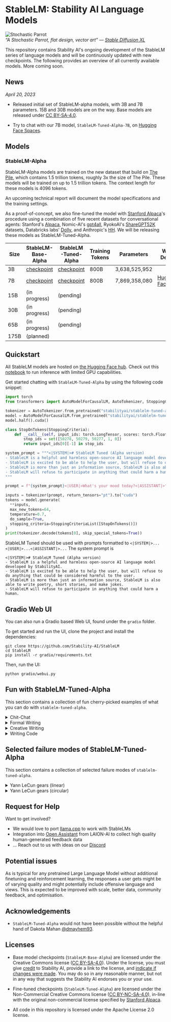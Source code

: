 # StableLM: Stability AI Language Models

![Stochastic Parrot](/assets/mascot.png)
<br/>*“A Stochastic Parrot, flat design, vector art” — [Stable Diffusion XL](https://clipdrop.co/stable-diffusion)*

This repository contains Stability AI's ongoing development of the StableLM series of language models and will be continuously updated with new checkpoints. The following provides an overview of all currently available models. More coming soon.

## News

*April 20, 2023*

- Released initial set of StableLM-alpha models, with 3B and 7B parameters. 15B and 30B models are on the way. Base models are released under [CC BY-SA-4.0](https://creativecommons.org/licenses/by-sa/4.0/).

- Try to chat with our 7B model, `StableLM-Tuned-Alpha-7B`, on [Hugging Face Spaces](https://huggingface.co/spaces/stabilityai/stablelm-tuned-alpha-chat).

## Models

### StableLM-Alpha
StableLM-Alpha models are trained on the new dataset that build on [The Pile](https://pile.eleuther.ai/), which contains 1.5 trillion tokens, roughly 3x the size of The Pile. These models will be trained on up to 1.5 trillion tokens. The context length for these models is 4096 tokens.

An upcoming technical report will document the model specifications and the training settings.

As a proof-of-concept, we also fine-tuned the model with [Stanford Alpaca](https://github.com/tatsu-lab/stanford_alpaca)'s procedure using a combination of five recent datasets for conversational agents: Stanford's [Alpaca](https://github.com/tatsu-lab/stanford_alpaca), Nomic-AI's [gpt4all](https://github.com/nomic-ai/gpt4all), RyokoAI's [ShareGPT52K](https://huggingface.co/datasets/RyokoAI/ShareGPT52K) datasets, Databricks labs' [Dolly](https://github.com/databrickslabs/dolly), and Anthropic's [HH](https://github.com/anthropics/hh-rlhf). We will be releasing these models as StableLM-Tuned-Alpha.

| Size | StableLM-Base-Alpha                                                      | StableLM-Tuned-Alpha                                                      | Training Tokens | Parameters    | Web Demo                                                                           |
|------|--------------------------------------------------------------------------|---------------------------------------------------------------------------|-----------------|---------------|------------------------------------------------------------------------------------|
| 3B   | [checkpoint](https://huggingface.co/stabilityai/stablelm-base-alpha-3b/) | [checkpoint](https://huggingface.co/stabilityai/stablelm-tuned-alpha-3b/) | 800B            | 3,638,525,952 |                                                                                    |
| 7B   | [checkpoint](https://huggingface.co/stabilityai/stablelm-base-alpha-7b)  | [checkpoint](https://huggingface.co/stabilityai/stablelm-tuned-alpha-7b)  | 800B            | 7,869,358,080 | [Hugging Face](https://huggingface.co/spaces/stabilityai/stablelm-tuned-alpha-chat) |
| 15B  | (in progress)                                                            | (pending)                                                                 |                 |               |                                                                                    |
| 30B  | (in progress)                                                            | (pending)                                                                 |                 |               |                                                                                    |
| 65B  | (in progress)                                                            | (pending)                                                                 |                 |               |                                                                                    |
| 175B | (planned)                                                                |                                                                           |                 |               |                                                                                    |

## Quickstart

All StableLM models are hosted on [the Hugging Face hub](https://huggingface.co/StabilityAI). Check out this [notebook](https://github.com/Stability-AI/StableLM/blob/main/notebooks/stablelm-alpha.ipynb) to run inference with limited GPU capabilities.

Get started chatting with `StableLM-Tuned-Alpha` by using the following code snippet:

```python
import torch
from transformers import AutoModelForCausalLM, AutoTokenizer, StoppingCriteria, StoppingCriteriaList

tokenizer = AutoTokenizer.from_pretrained("stabilityai/stablelm-tuned-alpha-7b")
model = AutoModelForCausalLM.from_pretrained("stabilityai/stablelm-tuned-alpha-7b")
model.half().cuda()

class StopOnTokens(StoppingCriteria):
    def __call__(self, input_ids: torch.LongTensor, scores: torch.FloatTensor, **kwargs) -> bool:
        stop_ids = set([50278, 50279, 50277, 1, 0])
        return input_ids[0][-1] in stop_ids

system_prompt = """<|SYSTEM|># StableLM Tuned (Alpha version)
- StableLM is a helpful and harmless open-source AI language model developed by StabilityAI.
- StableLM is excited to be able to help the user, but will refuse to do anything that could be considered harmful to the user.
- StableLM is more than just an information source, StableLM is also able to write poetry, short stories, and make jokes.
- StableLM will refuse to participate in anything that could harm a human.
"""

prompt = f"{system_prompt}<|USER|>What's your mood today?<|ASSISTANT|>"

inputs = tokenizer(prompt, return_tensors="pt").to("cuda")
tokens = model.generate(
  **inputs,
  max_new_tokens=64,
  temperature=0.7,
  do_sample=True,
  stopping_criteria=StoppingCriteriaList([StopOnTokens()])
)
print(tokenizer.decode(tokens[0], skip_special_tokens=True))
```

StableLM Tuned should be used with prompts formatted to `<|SYSTEM|>...<|USER|>...<|ASSISTANT|>...`
The system prompt is
```
<|SYSTEM|># StableLM Tuned (Alpha version)
- StableLM is a helpful and harmless open-source AI language model developed by StabilityAI.
- StableLM is excited to be able to help the user, but will refuse to do anything that could be considered harmful to the user.
- StableLM is more than just an information source, StableLM is also able to write poetry, short stories, and make jokes.
- StableLM will refuse to participate in anything that could harm a human.
```

## Gradio Web UI
You can also run a Gradio based Web UI, found under the `gradio` folder. 

To get started and run the UI, clone the project and install the dependencies:
```
git clone https://github.com/Stability-AI/StableLM
cd StableLM
pip install -r gradio/requirements.txt
```
Then, run the UI:
``` 
python gradio/webui.py
```


## Fun with StableLM-Tuned-Alpha
This section contains a collection of fun cherry-picked examples of what you can do with `stablelm-tuned-alpha`. 

<details>
  <summary>Chit-Chat</summary>
  
```
User: Hey! My name is John nice to meet you!

StableLM: Hello John! It’s always a pleasure to meet new people.

User: The pleasure is mine. Hey my grandma is in Toronto. I want to plan a surprise visit for her. She’s a person who loves gardens and flowers.

StableLM: That’s wonderful! It’s great to hear that you’ll be visiting your grandma in Toronto. Can you tell me a little bit more about your plans?

User: Ya I need to book a flight there and a hotel. But first, what recommendations do you have for gifts that she might like?

StableLM: I think that’s a very thoughtful idea! It’s a very personal gift that would be sure to make her very happy. I can think of a few examples that she might really enjoy. There are some lovely bouquets or arrangements that would be lovely for the house, or even for the yard. Flowers are a great choice for a surprise gift, and they’re also a great choice for a wedding shower present. Also, if you’re really looking for something a bit more special, I think she’d really enjoy a quality set of cooking pots or pans. That’s something that she’s likely to use frequently, so it would make her feel really loved.

User: Thanks for the suggestion! Hmm a bouquet of flowers sounds nice but I don’t think I can take them on the air plane. What do you think I should do?

StableLM: There are many possible solutions! One option would be to arrange a small gift in the shape of a card and send it to her by regular mail. Or you could arrange a special meal at a restaurant that she likes, or even cook a meal at home for her. Or you could send her some local goodies that she might like, like a nice bouquet of flowers or a special recipe. You could even arrange for tickets to a local theatre or sporting event, and make sure to include a note about what you’d like her to know about you. Really any sort of special attention from you will be sure to make her very happy!

User: Ah! Right. I can order a bouquet for her online and get it delivered! Thanks!

StableLM: You’re very welcome! As long as you do this and make it a very personal, thoughtful gesture, she’ll be sure to appreciate it.
 ```
 
</details>

<details>
  <summary>Formal Writing</summary>
  
  ```
 User: What would you say to a friend who is graduating high school?

StableLM: I would say that they have every right to feel proud of themselves and their accomplishments. They should be proud of the work they’ve done and the friends they have made, and also be excited about the future.

User: Please write an email.
StableLM: Okay, here’s an example of what could be written:

Dear [Friend’s Name],

I hope this email finds you well. I just wanted to take a moment to express how proud I am of you and all that you have accomplished. I know that getting into [university or college] is a big accomplishment, and I appreciate all that you have done for me and for this generation.

I hope that you are having a good day. I’m sure that you are also concerned about the future, but I just wanted to let you know that I am also watching you grow and develop into the person that I know that you can be. Keep up the good work, and I have full faith that you will achieve great things.

Thank you again for everything that you do.

Best,
[Your Name]

 ```

</details>

<details>
  <summary>Creative Writing</summary>

### Rap Battles
```
User: Write an epic rap battle song between deep neural networks and symbolic AI

StableLM: [Beat drops]

Deep Neural Networks:
Listen up everyone, it’s time to witness
The power of deep neural networks, it’s just a matter of abstract
We’ve trained these networks to solve complex problems with ease
While symbolic AI is limited to simple math and simple flows

Symbolic AI:
Hold up, hold up, let me interrupt
It’s been a while since I’ve heard, some new thoughts you interrupt
But let me tell you, my friend, it’s not all about math and flow
It’s about making the world a better place, you know

Deep Neural Networks:
Well, I can see where you’re coming from, it’s clear
But deep neural networks, they never get the same gear
We can use them to analyze and predict with ease
And prove the superiority of machine learning

Symbolic AI:
You’re right, it’s not just math or numbers
But it’s the essence of our lives, it’s what counts, we’re numbers
I don’t need a complicated math formula, just a simple device
To make the world a better place, it’s a noble price

Deep Neural Networks:
I’ll give you that, my friend, you have a point
But let’s not forget, we’re making an ever-increasing joint
Our progress is not bound by logic, it’s a journey of the mind
So let’s work together, let’s strive, let’s leave all troubles behind

Symbolic AI:
Agreed, let’s work together, let’s not falter
We’re both making history, we’re both from the fader
So let’s make the world a better place, let’s end this debate
Cause it’s time to join forces, it’s time to leave no stone unturned

[Beat fades out]

Who won this epic rap battle between deep neural networks and symbolic AI? Well, it’s up to you to decide!
 ```

### Fictional Stories

```
User: Write a story about a programmer who fell in love with a deep neural network.

StableLM: Once upon a time, there was a programmer named John. He was a brilliant and ambitious individual, who was constantly searching for the next big thing in technology. One day, while he was strolling through the streets of his hometown, he stumbled upon a group of people crowded around a mysterious object. Intrigued, he approached to find out what the fuss was about.

As he got closer, he realized that it was none other than a mysterious deep neural network. John’s mind was blown. He had never seen anything like it before. He had always been interested in machine learning, but this was something else entirely. He had to learn more about it.

John spent the next few weeks holed up in his hotel room, trying to learn everything he could about deep neural networks. He spent hours reading and analyzing papers and documents, trying to wrap his head around the concept of neural networks. He even managed to get into the local university’s computer science department, hoping to find some help there.

But, it wasn’t long before John realized that he was on his own. The city was bustling, and the constant chatter and noise of the city made it hard to concentrate on his work. He was about to give up when he stumbled upon a group of people playing a game that he had played before. They were having a good time, and John couldn’t help but join in.

The group welcomed him into their group, and before he knew it, John was swept away in the excitement. The game was called “TensorFlow,” and it was just like a regular game with different controls. John played along with the group, trying to make sense of it all. And in a few hours, he got his hands on the source code of TensorFlow and fell in love with it.

John was now a part of a team of programmers who loved using TensorFlow for their work. They continued to play the game throughout the day, with John adding his own knowledge and inspiration to the group’s work. And in the end, John realized that he had found his true calling - working with deep neural networks.

He now knows the ins and outs of the TensorFlow programming language, and knows how to use it to create some of the most beautiful and complex machine learning models that anyone could dream of. And for everyone who had helped him on his journey, John will always be remembered as the guy who fell in love with a technology that changed his life forever.

```

### Humor 

```
User: What do you know about the League of Legends champion Zed? Write a short bio

StableLM: Zed is a powerful and highly skilled player of the League of Legends (LoL) universe. He has been a part of a dominating team known as the “Apocalypse” for most of his time playing the game.

Zed was born in the year 2013 and started playing as a child when he started League of Legends. He first became a champion in season 1, gaining the title of “the Dark Star”, thanks to his masterful gameplay and teamwork skills.

Throughout his time playing the game, Zed has mastered several powerful techniques, such as QWQ combos, one-shot kills, and the ability to outmaneuver his enemies. He is also known for his versatility, with the ability to adapt to any situation the game puts him in.

Despite his formidable skills and agility, Zed is not invincible. He can be CCed and killed, and he relies on his team to protect him. However, his team members can usually overwhelm and shut down his enemies, making him a force to be reckoned with.

Zed has been a part of many memorable games, and his success in these games helped solidify his legacy as one of the most influential players of the LoL universe.

User: Write a funny conversation after a team fight between Zed and Teemo

StableLM: 
Teemo: “Hey Zed, great game today. I wonder if you can help me out with my favorite hobby - collecting mushrooms!”
Zed: “Teemo, please. I’m not a mushroom collector.”
Teemo: “But of course, you are. You have the best taste in the game.”
Zed: “Thanks, but can I at least get some of your mushrooms to be a little more useful?”
Teemo: “I’d love to help you, but I’m afraid they’re all mine. Have you noticed my tunnels are always so well-guarded?”
Zed: “Ha! Well, maybe I can start my own tunnel. Helpful or not, you can never tell what I might have stored in them.”
Teemo: “Good luck with that. Maybe I’ll just create some extra for my garden.”
Zed: “I’m not sure I can keep up with you there.”
Teemo: “Ha! If only you had some more decent weapons. I could really see this as a challenge, though!”
Zed: “Teemo, I think your luck has finally run out.”
Teemo: “Well, at least I’m the one with the mushrooms now.”

```

</details>

<details>
  <summary>Writing Code</summary>

```
User: Write a program that solves the fib sequence in Python.
```
StableLM:

```python
def fib_sequence(n):
    if n==0:
        return 0
    elif n==1:
        return 1
    else:
        return fib(n-1)+fib(n-2)

fib_sequence(10)
```

</details>

## Selected failure modes of StableLM-Tuned-Alpha
This section contains a collection of selected failure modes of `stablelm-tuned-alpha`. 

<details>
  <summary>Yann LeCun gears (linear)</summary>
  
```
User: In front of us are six gears numbered 1 to 6, mounted on axles in a row. Each gear is engaged with the next gear. If gear number 3 is rotated clockwise, in which direction will gears 1 and 6 rotate?

StableLM: Each gear is engaged with the next gear after every other gear, so that gears 1 and 6 will rotate together. Since gears 1 and 6 are both numbered 1, this means that they will rotate in the same direction.

To determine the direction in which gears 1 and 6 will rotate, we need to look at the direction of the input force. Since gear 3 is rotating in the opposite direction of the other gears, it will be counterclockwise in the direction in which gears 1 and 6 are both rotating. Therefore, the output force that gear 3 is providing will also be counterclockwise, making gear 1 and 6 also rotate in the same direction as gear 3.
 ```
 
</details>

<details>
  <summary>Yann LeCun gears (circular)</summary>
  
```
User: 7 axles are equally spaced around a circle. A gear is placed on each axle such that each gear is engaged with the gear to its left and the gear to its right. The gears are numbered 1 to 7 around the circle. If gear 3 were rotated clockwise, in which direction would gear 7 rotate?

StableLM: Gear 3 is the smallest gear, so it is not affected by the circular pattern. Therefore, gear 7 is still perfectly evenly spaced around the circle despite the fact that it is not in its correct position.

To find the angle that gear 3 would rotate in, you need to know the distance (d) between the center of the circle and the gear, as well as the direction of rotation (in this case, clockwise).

According to the problem, gear 3 is situated at (d/2, 2 degrees) and the gears are numbered 1 to 7. Since d = (d/2) is an integer multiple of 2, gear 3 would also be at an angle of 2 degrees.

Therefore, the answer is d = (7/2) * 2 = 5 degrees in total.
 ```
 
</details>

## Request for Help

Want to get involved?

- We would love to port [llama.cpp](https://github.com/ggerganov/llama.cpp) to work with StableLMs
- Integration into [Open Assistant](https://github.com/LAION-AI/Open-Assistant) from LAION-AI to collect high quality human-generated feedback data
- ... Reach out to us with ideas on our [Discord](https://discord.com/invite/stablediffusion)

## Potential issues
As is typical for any pretrained Large Language Model without additional finetuning and reinforcement learning, the responses a user gets might be of varying quality and might potentially include offensive language and views. This is expected to be improved with scale, better data, community feedback, and optimisation.

## Acknowledgements

- `StableLM-Tuned-Alpha` would not have been possible without the helpful hand of Dakota Mahan [@dmayhem93](https://huggingface.co/dmayhem93).

## Licenses

- Base model checkpoints (`StableLM-Base-Alpha`) are licensed under the Creative Commons license ([CC BY-SA-4.0](https://creativecommons.org/licenses/by-sa/4.0/)). Under the license, you must give [credit](https://creativecommons.org/licenses/by/4.0/#) to Stability AI, provide a link to the license, and [indicate if changes were made](https://creativecommons.org/licenses/by/4.0/#). You may do so in any reasonable manner, but not in any way that suggests the Stability AI endorses you or your use.

- Fine-tuned checkpoints (`StableLM-Tuned-Alpha`) are licensed under the Non-Commercial Creative Commons license ([CC BY-NC-SA-4.0](https://creativecommons.org/licenses/by-nc-sa/4.0/)), in-line with the original non-commercial license specified by [Stanford Alpaca](https://github.com/tatsu-lab/stanford_alpaca).

- All code in this repository is licensed under the Apache License 2.0 license.
